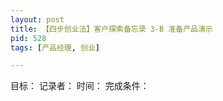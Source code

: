 ```yaml
---
layout: post
title: 【四步创业法】客户探索备忘录 3-B 准备产品演示
pid: 528
tags: [产品经理, 创业]

---
```


目标：
记录者：
时间：
完成条件：


